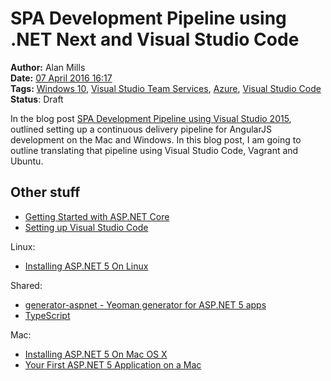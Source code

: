 SPA Development Pipeline using .NET Next and Visual Studio Code
===============================================================
**Author:** Alan Mills  
**Date:** [07 April 2016 16:17](/blog/history/2016-04.md)  
**Tags:** [Windows 10](/blog/categories/windows-10.md), [Visual Studio Team Services](/blog/categories/visual-studio-team-services.md), [Azure](/blog/categories/azure.md), [Visual Studio Code](/blog/categories/visual-studio-2015)   
**Status**: Draft

In the blog post [SPA Development Pipeline using Visual Studio 2015](blog/2016/04/spa-development-pipeline-visual-studio-2015.md), outlined setting up a continuous delivery pipeline for AngularJS development on the Mac and Windows.  In this blog post, I am going to outline translating that pipeline using Visual Studio Code, Vagrant and Ubuntu.

Other stuff
-----------
* [Getting Started with ASP.NET Core](https://github.com/aspnet/home)
* [Setting up Visual Studio Code](https://code.visualstudio.com/Docs/editor/setup)

Linux:
* [Installing ASP.NET 5 On Linux](https://docs.asp.net/en/latest/getting-started/installing-on-linux.html)

Shared:
* [generator-aspnet - Yeoman generator for ASP.NET 5 apps](https://www.npmjs.com/package/generator-aspnet)
* [TypeScript](http://www.typescriptlang.org)

Mac:
* [Installing ASP.NET 5 On Mac OS X](https://docs.asp.net/en/latest/getting-started/installing-on-mac.html)
* [Your First ASP.NET 5 Application on a Mac](https://docs.asp.net/en/latest/tutorials/your-first-mac-aspnet.html)
